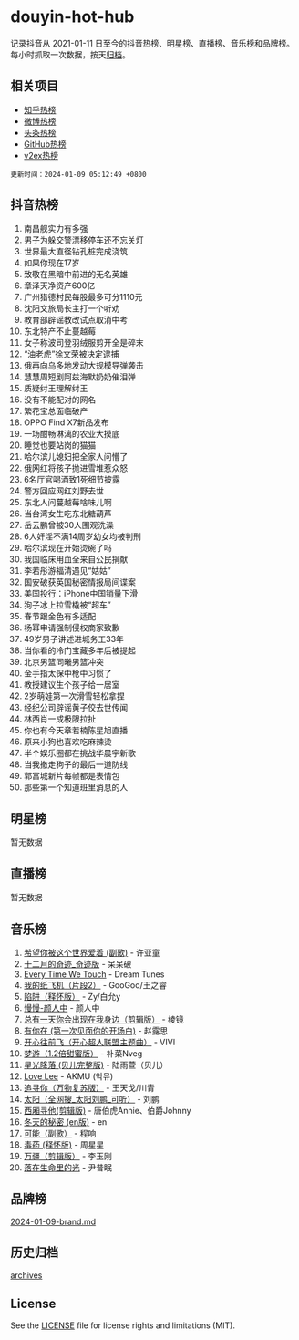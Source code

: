 # douyin-hot-hub

记录抖音从 2021-01-11 日至今的抖音热榜、明星榜、直播榜、音乐榜和品牌榜。每小时抓取一次数据，按天[归档](archives)。

## 相关项目

- [知乎热榜](https://github.com/lonnyzhang423/zhihu-hot-hub)
- [微博热榜](https://github.com/lonnyzhang423/weibo-hot-hub)
- [头条热榜](https://github.com/lonnyzhang423/toutiao-hot-hub)
- [GitHub热榜](https://github.com/lonnyzhang423/github-hot-hub)
- [v2ex热榜](https://github.com/lonnyzhang423/v2ex-hot-hub)


`更新时间：2024-01-09 05:12:49 +0800`

## 抖音热榜

1. 南昌舰实力有多强
1. 男子为躲交警漂移停车还不忘关灯
1. 世界最大直径钻孔桩完成浇筑
1. 如果你现在17岁
1. 致敬在黑暗中前进的无名英雄
1. 章泽天净资产600亿
1. 广州猎德村民每股最多可分1110元
1. 沈阳文旅局长主打一个听劝
1. 教育部辟谣教改试点取消中考
1. 东北特产不止蔓越莓
1. 女子称波司登羽绒服剪开全是碎末
1. “油老虎”徐文荣被决定逮捕
1. 俄再向乌多地发动大规模导弹袭击
1. 慧慧周短剧阿兹海默奶奶催泪弹
1. 质疑纣王理解纣王
1. 没有不能配对的网名
1. 繁花宝总面临破产
1. OPPO Find X7新品发布
1. 一场酣畅淋漓的农业大摸底
1. 睡觉也要站岗的猫猫
1. 哈尔滨儿媳妇把全家人问懵了
1. 俄网红将孩子抛进雪堆惹众怒
1. 6名厅官喝酒致1死细节披露
1. 警方回应网红刘野去世
1. 东北人问蔓越莓啥味儿啊
1. 当台湾女生吃东北糖葫芦
1. 岳云鹏曾被30人围观洗澡
1. 6人奸淫不满14周岁幼女均被判刑
1. 哈尔滨现在开始烫碗了吗
1. 我国临床用血全来自公民捐献
1. 李若彤游福清遇见“姑姑”
1. 国安破获英国秘密情报局间谍案
1. 美国投行：iPhone中国销量下滑
1. 狗子冰上拉雪橇被“超车”
1. 春节跟金色有多适配
1. 杨幂申请强制侵权商家致歉
1. 49岁男子讲述进城务工33年
1. 当你看的冷门宝藏多年后被提起
1. 北京男篮同曦男篮冲突
1. 金手指太保中枪中习惯了
1. 教授建议生个孩子给一居室
1. 2岁萌娃第一次滑雪轻松拿捏
1. 经纪公司辟谣黄子佼去世传闻
1. 林西肖一成极限拉扯
1. 你也有今天章若楠陈星旭直播
1. 原来小狗也喜欢吃麻辣烫
1. 半个娱乐圈都在挑战华晨宇新歌
1. 当我撤走狗子的最后一道防线
1. 郭富城新片每帧都是表情包
1. 那些第一个知道班里消息的人

## 明星榜

暂无数据

## 直播榜

暂无数据

## 音乐榜

1. [希望你被这个世界爱着 (副歌)](https://sf86-cdn-tos.douyinstatic.com/obj/tos-cn-ve-2774/oUHCmWQfZlE3QQBKBeD8rCFLpJzPgCpImhsxMt) - 许亚童
1. [十二月的奇迹_奇迹版](https://sf86-cdn-tos.douyinstatic.com/obj/tos-cn-ve-2774/oMslvA9FBzGMGHnyUuoiiUjtIAXfMz6tzwByW8) - 呆呆破
1. [Every Time We Touch](https://sf6-cdn-tos.douyinstatic.com/obj/tos-cn-ve-2774/ogN6lUKQeBBfEVhIOMikG1CcJjugxk1tztZyhP) - Dream Tunes
1. [我的纸飞机（片段2）](https://sf86-cdn-tos.douyinstatic.com/obj/tos-cn-ve-2774/oM2ZrKcg2CD5AeRB2gkeXOFB1IxAGJdZPazYHf) - GooGoo/王之睿
1. [陷阱（释怀版）](https://sf6-cdn-tos.douyinstatic.com/obj/tos-cn-ve-2774/oE8C21LeZrzKLDFfQYgMzx4GAIHageG5IzayY7) - Zy/白允y
1. [慢慢-颜人中](https://sf6-cdn-tos.douyinstatic.com/obj/tos-cn-ve-2774/ocjHNfBXdBxQNC8ZGAeoLMFTUgtBg8bkExunDC) - 颜人中
1. [总有一天你会出现在我身边（剪辑版）](https://sf86-cdn-tos.douyinstatic.com/obj/tos-cn-ve-2774/oMLsHwhWW7CYoAhoWB9EXUQIzNBsfAJxpAoxCU) - 棱镜
1. [有你在 (第一次见面你的开场白)](https://sf86-cdn-tos.douyinstatic.com/obj/tos-cn-ve-2774/oAthrQ3ClJBfI57uBoFEgNDYtNCZ0TSYQQfxQ0) - 赵露思
1. [开心往前飞（开心超人联盟主题曲）](https://sf86-cdn-tos.douyinstatic.com/obj/tos-cn-ve-2774/9d8fb7c82cf1421fb93a9fe925275e0a) - VIVI
1. [梦游（1.2倍甜蜜版）](https://sf86-cdn-tos.douyinstatic.com/obj/tos-cn-ve-2774/o4gyAUm8hwufoEABmwVIiQtHsFuGzAEEWtNMzo) - 补菜Nveg
1. [星光降落 (贝儿完整版)](https://sf86-cdn-tos.douyinstatic.com/obj/tos-cn-ve-2774/okwB9hAwyAtsFFkFBzAX1hOOfQuIoMNs0W2Mwr) - 陆雨萱（贝儿）
1. [Love Lee](https://sf86-cdn-tos.douyinstatic.com/obj/tos-cn-ve-2774/o05GbkJGbCBTdDnMtB0fwOYgkeZp23vrWQDQBS) - AKMU (악뮤)
1. [追寻你（万物复苏版）](https://sf86-cdn-tos.douyinstatic.com/obj/tos-cn-ve-2774/oYeAZJsbjIDit9APmBg8u6uDUQnHmoCf3gbo74) - 王天戈/川青
1. [太阳（全网搜_太阳刘鹏_可听）](https://sf86-cdn-tos.douyinstatic.com/obj/tos-cn-ve-2774/ogWbyIQnlBFImVbeDocRdCIYtBHlbJXgfZMvgz) - 刘鹏
1. [西厢寻他(剪辑版)](https://sf6-cdn-tos.douyinstatic.com/obj/tos-cn-ve-2774/oUsAVfAQKlRNxEv5qxvIB8o5qmIWUcXbzJKJhw) - 唐伯虎Annie、伯爵Johnny
1. [冬天的秘密 (en版)](https://sf86-cdn-tos.douyinstatic.com/obj/tos-cn-ve-2774/okIuMHDdzyf3FjGK4Lphe1vfHcQaPIHAg0Z4CR) - en
1. [可能（副歌）](https://sf86-cdn-tos.douyinstatic.com/obj/tos-cn-ve-2774/cde1731888894259b333569393c2fb51) - 程响
1. [毒药 (释怀版)](https://sf86-cdn-tos.douyinstatic.com/obj/tos-cn-ve-2774/oYILMEAzspdZBIzy4frJNB8ZHPHWAhiwowd4Ad) - 周星星
1. [万疆（剪辑版）](https://sf6-cdn-tos.douyinstatic.com/obj/tos-cn-ve-2774/ooG7oVgFlDTelKCjCsTTobQvbdtj1BBQXnfZd8) - 李玉刚
1. [落在生命里的光](https://sf86-cdn-tos.douyinstatic.com/obj/tos-cn-ve-2774/d9ffa8c090124ea58bb10df9b510c01d) - 尹昔眠

## 品牌榜

[2024-01-09-brand.md](archives/2024-01-09-brand.md)

## 历史归档

[archives](archives)

## License

See the [LICENSE](LICENSE) file for license rights and limitations (MIT).
